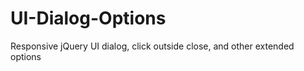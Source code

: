 UI-Dialog-Options
=================

Responsive jQuery UI dialog, click outside close, and other extended options
